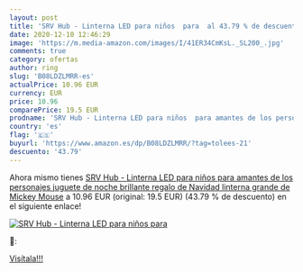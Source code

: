 ```yaml
---
layout: post
title: 'SRV Hub - Linterna LED para niños  para  al 43.79 % de descuento'
date: 2020-12-10 12:46:29
image: 'https://m.media-amazon.com/images/I/41ER34CmKsL._SL200_.jpg'
comments: true
category: ofertas
author: ring
slug: 'B08LDZLMRR-es'
actualPrice: 10.96 EUR
currency: EUR
price: 10.96
comparePrice: 19.5 EUR
prodname: 'SRV Hub - Linterna LED para niños  para amantes de los personajes  juguete de noche brillante  regalo de Navidad  linterna grande de Mickey Mouse'
country: 'es'
flag: '🇪🇸'
buyurl: 'https://www.amazon.es/dp/B08LDZLMRR/?tag=tolees-21'
descuento: '43.79'
---
```


Ahora mismo tienes [SRV Hub - Linterna LED para niños  para amantes de los personajes  juguete de noche brillante  regalo de Navidad  linterna grande de Mickey Mouse](https://www.amazon.es/dp/B08LDZLMRR/?tag=tolees-21) a 10.96 EUR (original: 19.5 EUR) (43.79 %  de descuento) en el siguiente enlace!

[![SRV Hub - Linterna LED para niños  para ](https://m.media-amazon.com/images/I/41ER34CmKsL._SL200_.jpg)](https://www.amazon.es/dp/B08LDZLMRR/?tag=tolees-21)

🔎:


[Visítala!!!](https://www.amazon.es/dp/B08LDZLMRR/?tag=tolees-21)
